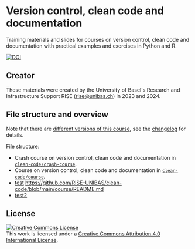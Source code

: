 # Version control, clean code and documentation

Training materials and slides for courses on version control, clean code and documentation with practical examples and exercises in Python and R.

[![DOI](https://zenodo.org/badge/DOI/10.5281/zenodo.10623276.svg)](https://doi.org/10.5281/zenodo.10623276)

## Creator

These materials were created by the University of Basel's Research and Infrastructure Support RISE (rise@unibas.ch) in 2023 and 2024. 

## File structure and overview

Note that there are [different versions of this course](https://github.com/RISE-UNIBAS/clean-code/releases), see the [changelog](https://github.com/RISE-UNIBAS/clean-code/blob/main/CHANGELOG.md)  for details.

File structure:

- Crash course on version control, clean code and documentation in 
[`clean-code/crash-course`](https://github.com/RISE-UNIBAS/clean-code/tree/main/crash-course).
- Course on version control, clean code and documentation in 
[`clean-code/course`](https://github.com/RISE-UNIBAS/clean-code/tree/main/course).
- [test](https://github.com/RISE-UNIBAS/clean-code/blob/main/course/README.md) https://github.com/RISE-UNIBAS/clean-code/blob/main/course/README.md
- [test2](/course/README.md)

## License

<a rel="license" href="http://creativecommons.org/licenses/by/4.0/"><img alt="Creative Commons License" style="border-width:0" src="https://i.creativecommons.org/l/by/4.0/88x31.png" /></a><br />This work is licensed under a <a rel="license" href="http://creativecommons.org/licenses/by/4.0/">Creative Commons Attribution 4.0 International License</a>.
